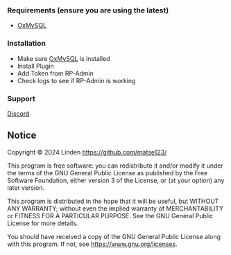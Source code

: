### Requirements (ensure you are using the latest)
- [OxMySQL](https://github.com/overextended/oxmysql/releases)


### Installation
- Make sure [OxMySQL](https://github.com/overextended/oxmysql/releases) is installed
- Install Plugin
- Add Token from RP-Admin
- Check logs to see if RP-Admin is working


### Support
[Discord](https://discord.gg/6SaPYQTqd3)



## Notice
Copyright © 2024 Linden <https://github.com/matse123/>

This program is free software: you can redistribute it and/or modify
it under the terms of the GNU General Public License as published by
the Free Software Foundation, either version 3 of the License, or
(at your option) any later version.

This program is distributed in the hope that it will be useful,
but WITHOUT ANY WARRANTY; without even the implied warranty of
MERCHANTABILITY or FITNESS FOR A PARTICULAR PURPOSE.  See the
GNU General Public License for more details.

You should have received a copy of the GNU General Public License
along with this program.  If not, see https://www.gnu.org/licenses.
